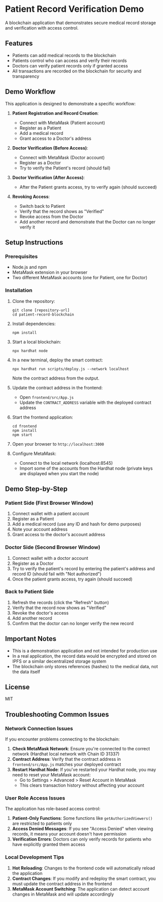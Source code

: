 # Patient Record Verification Demo

A blockchain application that demonstrates secure medical record storage and verification with access control.

## Features

- Patients can add medical records to the blockchain
- Patients control who can access and verify their records
- Doctors can verify patient records only if granted access
- All transactions are recorded on the blockchain for security and transparency

## Demo Workflow

This application is designed to demonstrate a specific workflow:

1. **Patient Registration and Record Creation**:
   - Connect with MetaMask (Patient account)
   - Register as a Patient
   - Add a medical record
   - Grant access to a Doctor's address

2. **Doctor Verification (Before Access)**:
   - Connect with MetaMask (Doctor account)
   - Register as a Doctor
   - Try to verify the Patient's record (should fail)

3. **Doctor Verification (After Access)**:
   - After the Patient grants access, try to verify again (should succeed)
   
4. **Revoking Access**:
   - Switch back to Patient
   - Verify that the record shows as "Verified"
   - Revoke access from the Doctor
   - Add another record and demonstrate that the Doctor can no longer verify it

## Setup Instructions

### Prerequisites

- Node.js and npm
- MetaMask extension in your browser
- Two different MetaMask accounts (one for Patient, one for Doctor)

### Installation

1. Clone the repository:
   ```
   git clone [repository-url]
   cd patient-record-blockchain
   ```

2. Install dependencies:
   ```
   npm install
   ```

3. Start a local blockchain:
   ```
   npx hardhat node
   ```

4. In a new terminal, deploy the smart contract:
   ```
   npx hardhat run scripts/deploy.js --network localhost
   ```
   Note the contract address from the output.

5. Update the contract address in the frontend:
   - Open `frontend/src/App.js`
   - Update the `CONTRACT_ADDRESS` variable with the deployed contract address

6. Start the frontend application:
   ```
   cd frontend
   npm install
   npm start
   ```

7. Open your browser to `http://localhost:3000`

8. Configure MetaMask:
   - Connect to the local network (localhost:8545)
   - Import some of the accounts from the Hardhat node (private keys are displayed when you start the node)

## Demo Step-by-Step

### Patient Side (First Browser Window)
1. Connect wallet with a patient account
2. Register as a Patient
3. Add a medical record (use any ID and hash for demo purposes)
4. Note your account address
5. Grant access to the doctor's account address

### Doctor Side (Second Browser Window)
1. Connect wallet with a doctor account
2. Register as a Doctor
3. Try to verify the patient's record by entering the patient's address and record ID (should fail with "Not authorized")
4. Once the patient grants access, try again (should succeed)

### Back to Patient Side
1. Refresh the records (click the "Refresh" button)
2. Verify that the record now shows as "Verified"
3. Revoke the doctor's access
4. Add another record
5. Confirm that the doctor can no longer verify the new record

## Important Notes

- This is a demonstration application and not intended for production use
- In a real application, the record data would be encrypted and stored on IPFS or a similar decentralized storage system
- The blockchain only stores references (hashes) to the medical data, not the data itself

## License

MIT 

## Troubleshooting Common Issues

### Network Connection Issues

If you encounter problems connecting to the blockchain:

1. **Check MetaMask Network**: Ensure you're connected to the correct network (Hardhat local network with Chain ID 31337)
2. **Contract Address**: Verify that the contract address in `frontend/src/App.js` matches your deployed contract
3. **Restart Hardhat Node**: If you've restarted your Hardhat node, you may need to reset your MetaMask account:
   - Go to Settings > Advanced > Reset Account in MetaMask
   - This clears transaction history without affecting your account

### User Role Access Issues

The application has role-based access control:

1. **Patient-Only Functions**: Some functions like `getAuthorizedViewers()` are restricted to patients only
2. **Access Denied Messages**: If you see "Access Denied" when viewing records, it means your account doesn't have permission
3. **Verification Errors**: Doctors can only verify records for patients who have explicitly granted them access

### Local Development Tips

1. **Hot Reloading**: Changes to the frontend code will automatically reload the application
2. **Contract Changes**: If you modify and redeploy the smart contract, you must update the contract address in the frontend
3. **MetaMask Account Switching**: The application can detect account changes in MetaMask and will update accordingly 